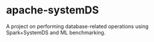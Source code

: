 # apache-systemDS
A project on performing database-related operations using Spark+SystemDS and ML benchmarking.
